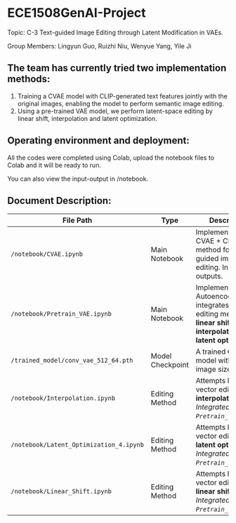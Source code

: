 # ECE1508GenAI-Project

Topic: C-3 Text-guided Image Editing through Latent Modification in VAEs.

Group Members: Lingyun Guo, Ruizhi Niu, Wenyue Yang, Yile Ji



## The team has currently tried two implementation methods:
1. Training a CVAE model with CLIP-generated text features jointly with the original images, enabling the model to perform semantic image editing.
2. Using a pre-trained VAE model, we perform latent-space editing by linear shift, interpolation and latent optimization.


## Operating environment and deployment:
All the codes were completed using Colab, upload the notebook files to Colab and it will be ready to run.

You can also view the input-output in /notebook.

## Document Description:
| File Path                             | Type            | Description |
|--------------------------------------|-----------------|-------------|
| `/notebook/CVAE.ipynb`                    | Main Notebook   | Implements the CVAE + CLIP method for latent-guided image editing. Includes all outputs. |
| `/notebook/Pretrain_VAE.ipynb`            | Main Notebook   | Implements AutoencoderKL and integrates all latent editing methods:<br>**linear shift**, **interpolation**, and **latent optimization**. |
| `/trained_model/conv_vae_512_64.pth` | Model Checkpoint| A trained **CVAE** model with input image size **64×64**. |
| `/notebook/Interpolation.ipynb`          | Editing Method  | Attempts latent vector editing using **interpolation**. <br>_Integrated into `Pretrain_VAE.ipynb`._ |
| `/notebook/Latent_Optimization_4.ipynb`  | Editing Method  | Attempts latent vector editing using **latent optimization**. <br>_Integrated into `Pretrain_VAE.ipynb`._ |
| `/notebook/Linear_Shift.ipynb`           | Editing Method  | Attempts latent vector editing using **linear shift**. <br>_Integrated into `Pretrain_VAE.ipynb`._ |
